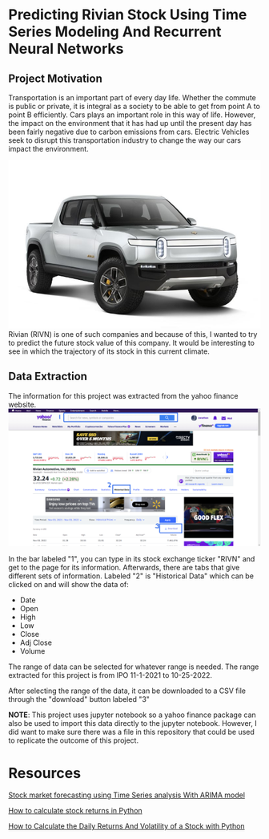 # Predicting Rivian Stock Using Time Series Modeling And Recurrent Neural Networks
## Project Motivation
Transportation is an important part of every day life. Whether the commute is public or private, it is integral as a society to be able to get from point A to point B efficiently. Cars plays an important role in this way of life. However, the impact on the environment that it has had up until the present day has been fairly negative due to carbon emissions from cars. Electric Vehicles seek to disrupt this transportation industry to change the way our cars impact the environment. 

![](images/riv_image.jpg)
Rivian (RIVN) is one of such companies and because of this, I wanted to try to predict the future stock value of this company. It would be interesting to see in which the trajectory of its stock in this current climate.

## Data Extraction
The information for this project was extracted from the yahoo finance website.
![](images/riv_info.png)

In the bar labeled "1", you can type in its stock exchange ticker "RIVN" and get to the page for its information. Afterwards, there are tabs that give different sets of information. Labeled "2" is "Historical Data" which can be clicked on and will show the data of:

* Date
* Open
* High
* Low
* Close 
* Adj Close
* Volume

The range of data can be selected for whatever range is needed. The range extracted for this project is from IPO 11-1-2021 to 10-25-2022. 

After selecting the range of the data, it can be downloaded to a CSV file through the "download" button labeled "3"

<b>NOTE</b>: This project uses jupyter notebook so a yahoo finance package can also be used to import this data directly to the jupyter notebook. However, I did want to make sure there was a file in this repository that could be used to replicate the outcome of this project.



# Resources
[Stock market forecasting using Time Series analysis With ARIMA model](https://www.analyticsvidhya.com/blog/2021/07/stock-market-forecasting-using-time-series-analysis-with-arima-model/)

[How to calculate stock returns in Python](https://www.codingfinance.com/post/2018-04-03-calc-returns-py/)

[How to Calculate the Daily Returns And Volatility of a Stock with Python](https://blog.devgenius.io/how-to-calculate-the-daily-returns-and-volatility-of-a-stock-with-python-d4e1de53e53b)